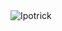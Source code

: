 <img src="https://github-readme-stats.vercel.app/api/top-langs?username=Ipotrick&show_icons=true&locale=en&langs_count=10&theme=transparent" alt="Ipotrick" />

